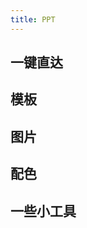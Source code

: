 ```yaml
---
title: PPT
---
```


## 一键直达

<div class="vp-card-container" id="app">
  <VPCard
    title="HiPPTer"
    desc="超全的网站，里面什么东西都有"
    logo="https://www.hippter.com/favicon.ico"
    link="https://www.hippter.com/"
    background="rgba(255, 255, 255, 0.15)"
  />
</div>

## 模板

<div class="vp-card-container">
  <VPCard
    title="51PPT模板"
    desc="免费模板，质量还算可以"
    logo="https://file.51pptmoban.com/404/logo.png"
    link="https://www.51pptmoban.com/"
    background="rgba(255, 255, 255, 0.15)"
  />
  <VPCard
    title="PPT Store"
    desc="收费，质量超高，但近期好像不怎么更新了"
    logo="https://arrow-magician.github.io/Blog/assets/resources/ppt/pptstore.png"
    link="https://www.pptstore.net/"
    background="rgba(255, 255, 255, 0.15)"
  />
  <VPCard
    title="锐普PPT 论坛"
    desc="免费，里面也有很多模板可以下载"
    logo="https://arrow-magician.github.io/Blog/assets/resources/ppt/ruipu.png"
    link="http://www.rapidbbs.cn/forum.php"
    background="rgba(255, 255, 255, 0.15)"
  />
  <VPCard
    title="OfficePlus 模板"
    desc="微软官方，模板质量高，但是要开VIP"
    logo="https://www.officeplus.cn/imgs/OfficePlus.svg"
    link="https://www.officeplus.cn/"
    background="rgba(255, 255, 255, 0.15)"
  />
  <VPCard
    title="演界网"
    desc="收费，没什么灵感可以来这里找找"
    logo="https://arrow-magician.github.io/Blog/assets/resources/ppt/yanj.png"
    link="http://www.yanj.cn/"
    background="rgba(255, 255, 255, 0.15)"
  />
  <VPCard
    title="觅知网"
    desc="要会员，没什么灵感也可以来这里找找"
    logo="https://arrow-magician.github.io/Blog/assets/resources/ppt/mizhi.png"
    link="https://www.51miz.com/ppt/?utm_term=65773&utm_source=baidu"
    background="rgba(255, 255, 255, 0.15)"
  />
</div>

## 图片

<div class="vp-card-container">
  <VPCard
    title="阿里巴巴图标矢量库"
    desc="免费，图标下载"
    logo="https://img.alicdn.com/imgextra/i4/O1CN01Z5paLz1O0zuCC7osS_!!6000000001644-55-tps-83-82.svg"
    link="https://www.iconfont.cn/home/index"
    background="rgba(255, 255, 255, 0.15)"
  />
  <VPCard
    title="iconPark"
    desc="字节跳动的图标库"
    logo="https://lf1-cdn2-tos.bytegoofy.com/bydesign/iconparksite/logo.svg"
    link="https://iconpark.oceanengine.com/home"
    background="rgba(255, 255, 255, 0.15)"
  />
  <VPCard
    title="Pixabay"
    desc="免费，高清，打开网站有点慢"
    logo="https://pixabay.com/favicon.ico"
    link="https://pixabay.com/"
    background="rgba(255, 255, 255, 0.15)"
  />
  <VPCard
    title="千图网"
    desc="收费，但想要的图片大多数都能找到"
    logo="https://www.58pic.com/favicon.ico"
    link="https://www.58pic.com/"
    background="rgba(255, 255, 255, 0.15)"
  />
  <VPCard
    title="PNGIMG"
    desc="免费，国外网站，高清png图片"
    logo="https://pngimg.com/favicon.ico"
    link="https://pngimg.com/"
    background="rgba(255, 255, 255, 0.15)"
  />
  <VPCard
    title="unsplash"
    desc="免费，国外，高清风景图片"
    logo="https://unsplash.com/favicon.ico"
    link="https://unsplash.com/"
    background="rgba(255, 255, 255, 0.15)"
  />
  <VPCard
    title="vectary"
    desc="在线3D建模工具"
    logo="https://assets-global.website-files.com/636cc984003871e3cda597bb/636cc98400387166b4a59965_vectary-favicon.png"
    link="https://www.vectary.com/3d-configurator-maker/"
    background="rgba(255, 255, 255, 0.15)"
  />
  <VPCard
    title="undraw"
    desc="高质量矢量图下载"
    logo="https://undraw.co/favicon.ico"
    link="https://undraw.co/illustrations"
    background="rgba(255, 255, 255, 0.15)"
  />
  <VPCard
    title="voxelize"
    desc="立体像素画"
    logo=""
    link="https://pissang.github.io/voxelize-image/"
    background="rgba(255, 255, 255, 0.15)"
  />
  <VPCard
    title="Pixel Chart"
    desc="直观地分析图片颜色明度、饱和度、色相、色系"
    logo=""
    link="https://anvaka.github.io/pixchart/?d=4&ignore=&link=&groupBy=hsl.s"
    background="rgba(255, 255, 255, 0.15)"
  />
</div>

## 配色

<div class="vp-card-container">
  <VPCard
    title="RGB - 16"
    desc="RGB转16进制"
    logo="https://www.sioe.cn/favicon.ico"
    link="https://www.sioe.cn/yingyong/yanse-rgb-16/"
    background="rgba(255, 255, 255, 0.15)"
  />
  <VPCard
    title="Color Scheme Designer"
    desc="在线配色网站"
    logo="https://www.chinavid.com/wp-content/themes/Vstyle/assets/img/favicon.png"
    link="https://www.wauu.net/tools/ps/"
    background="rgba(255, 255, 255, 0.15)"
  />
  <VPCard
    title="Color Designer"
    desc="更加齐全的配色网站"
    logo="https://colordesigner.io//favicons/favicon-32x32.png"
    link="https://colordesigner.io/"
    background="rgba(255, 255, 255, 0.15)"
  />
  <VPCard
    title="uiGradients"
    desc="渐变色网站"
    logo="https://uigradients.com/static/images/favicon-32x32.png"
    link="https://uigradients.com/#SeaBlue"
    background="rgba(255, 255, 255, 0.15)"
  />
  <VPCard
    title="NIPPON COLORS"
    desc="日本传统色网站"
    logo="https://nipponcolors.com/images/site_thumb.jpg"
    link="https://nipponcolors.com/#karakurenai"
    background="rgba(255, 255, 255, 0.15)"
  />
  <VPCard
    title="LOL Colors"
    desc="在线配色工具"
    logo="https://www.webdesignrankings.com/resources/lolcolors/assets/favicon-028961ddf3326f09d20986f6e6c28df70350a32f4938d04d7ca3ed9538515ff7.png"
    link="https://www.webdesignrankings.com/resources/lolcolors/"
    background="rgba(255, 255, 255, 0.15)"
  />
</div>

## 一些小工具

<div class="vp-card-container">
  <VPCard
    title="文字旋转工具"
    desc="可以把你需要的文字转成各式各样的曲折的文字"
    logo=""
    link="https://spacetypegenerator.com/"
    background="rgba(255, 255, 255, 0.15)"
  />
  <VPCard
    title="在线书法字体转换"
    desc="可以把正文字转换成书法字体"
    logo="https://arrow-magician.github.io/Blog/assets/resources/ppt/shufa.png"
    link="http://www.shufaziti.com/"
    background="rgba(255, 255, 255, 0.15)"
  />
  <VPCard
    title="Duotone"
    desc="把图片放上去以后一键换色，相当于加一层带颜色蒙版"
    logo="https://arrow-magician.github.io/Blog/assets/resources/ppt/Duotone.svg"
    link="https://duotone.shapefactory.co/?f=10c5f8&t=206a6a&q=_"
    background="rgba(255, 255, 255, 0.15)"
  />
</div>


<style>
  .vp-card-logo{
    border-radius: 0%;
  }
  .vp-card-title{
    font-weight: bold;
  }
</style>